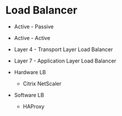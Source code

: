 # Load Balancer

* Active - Passive
* Active - Active
* Layer 4 - Transport Layer Load Balancer
* Layer 7 - Application Layer Load Balancer

* Hardware LB
  * Citrix NetScaler

* Software LB
  * HAProxy
